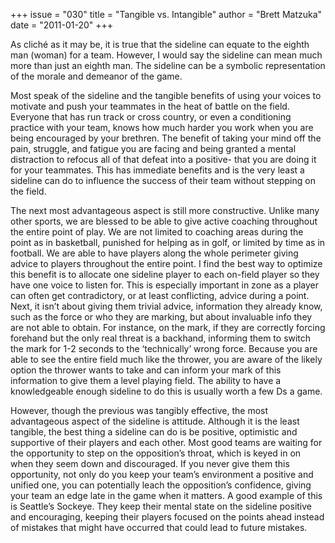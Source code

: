 +++
issue = "030"
title = "Tangible vs. Intangible"
author = "Brett Matzuka"
date = "2011-01-20"
+++

As cliché as it may be, it is true that the sideline can equate to the eighth
man (woman) for a team. However, I would say the sideline can mean much more
than just an eighth man. The sideline can be a symbolic representation of the
morale and demeanor of the game.  
  
Most speak of the sideline and the tangible benefits of using your voices to
motivate and push your teammates in the heat of battle on the field. Everyone
that has run track or cross country, or even a conditioning practice with your
team, knows how much harder you work when you are being encouraged by your
brethren. The benefit of taking your mind off the pain, struggle, and fatigue
you are facing and being granted a mental distraction to refocus all of that
defeat into a positive- that you are doing it for your teammates. This has
immediate benefits and is the very least a sideline can do to influence the
success of their team without stepping on the field.  
  
The next most advantageous aspect is still more constructive. Unlike many
other sports, we are blessed to be able to give active coaching throughout the
entire point of play. We are not limited to coaching areas during the point as
in basketball, punished for helping as in golf, or limited by time as in
football. We are able to have players along the whole perimeter giving advice
to players throughout the entire point. I find the best way to optimize this
benefit is to allocate one sideline player to each on-field player so they
have one voice to listen for. This is especially important in zone as a player
can often get contradictory, or at least conflicting, advice during a point.
Next, it isn’t about giving them trivial advice, information they already
know, such as the force or who they are marking, but about invaluable info
they are not able to obtain. For instance, on the mark, if they are correctly
forcing forehand but the only real threat is a backhand, informing them to
switch the mark for 1-2 seconds to the ‘technically’ wrong force. Because you
are able to see the entire field much like the thrower, you are aware of the
likely option the thrower wants to take and can inform your mark of this
information to give them a level playing field. The ability to have a
knowledgeable enough sideline to do this is usually worth a few Ds a game.  
  
However, though the previous was tangibly effective, the most advantageous
aspect of the sideline is attitude. Although it is the least tangible, the
best thing a sideline can do is be positive, optimistic and supportive of
their players and each other. Most good teams are waiting for the opportunity
to step on the opposition’s throat, which is keyed in on when they seem down
and discouraged. If you never give them this opportunity, not only do you keep
your team’s environment a positive and unified one, you can potentially leach
the opposition’s confidence, giving your team an edge late in the game when it
matters. A good example of this is Seattle’s Sockeye. They keep their mental
state on the sideline positive and encouraging, keeping their players focused
on the points ahead instead of mistakes that might have occurred that could
lead to future mistakes.
